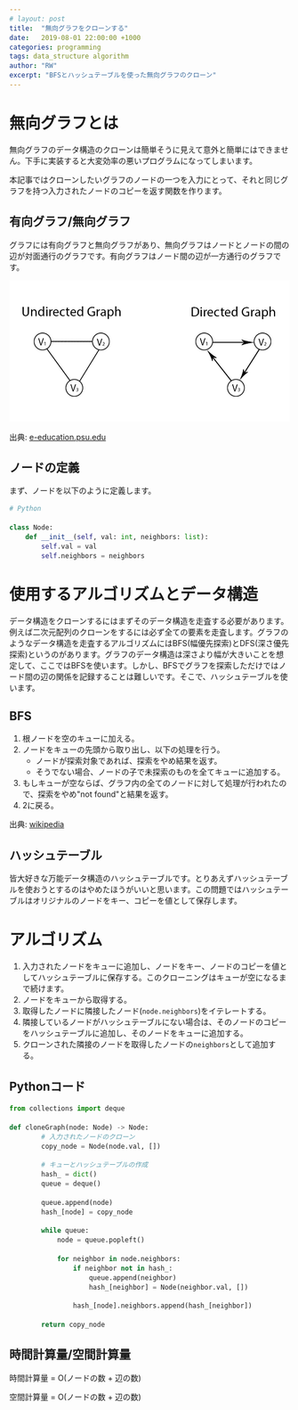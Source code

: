 ```yaml
---
# layout: post
title:  "無向グラフをクローンする"
date:   2019-08-01 22:00:00 +1000
categories: programming
tags: data_structure algorithm
author: "RW"
excerpt: "BFSとハッシュテーブルを使った無向グラフのクローン"
---
```


# 無向グラフとは

無向グラフのデータ構造のクローンは簡単そうに見えて意外と簡単にはできません。下手に実装すると大変効率の悪いプログラムになってしまいます。

本記事ではクローンしたいグラフのノードの一つを入力にとって、それと同じグラフを持つ入力されたノードのコピーを返す関数を作ります。

## 有向グラフ/無向グラフ

グラフには有向グラフと無向グラフがあり、無向グラフはノードとノードの間の辺が対面通行のグラフです。有向グラフはノード間の辺が一方通行のグラフです。

<img src="/assets/images/2019/undirected_directed_graph.jpg" alt="">

出典: [e-education.psu.edu](https://www.e-education.psu.edu/geog597i_02/node/832)

## ノードの定義

まず、ノードを以下のように定義します。

```python
# Python

class Node:
    def __init__(self, val: int, neighbors: list):
        self.val = val
        self.neighbors = neighbors
```

# 使用するアルゴリズムとデータ構造

データ構造をクローンするにはまずそのデータ構造を走査する必要があります。例えば二次元配列のクローンをするには必ず全ての要素を走査します。グラフのようなデータ構造を走査するアルゴリズムにはBFS(幅優先探索)とDFS(深さ優先探索)というのがあります。グラフのデータ構造は深さより幅が大きいことを想定して、ここではBFSを使います。しかし、BFSでグラフを探索しただけではノード間の辺の関係を記録することは難しいです。そこで、ハッシュテーブルを使います。

## BFS

1. 根ノードを空のキューに加える。
2. ノードをキューの先頭から取り出し、以下の処理を行う。
    - ノードが探索対象であれば、探索をやめ結果を返す。
    - そうでない場合、ノードの子で未探索のものを全てキューに追加する。
5. もしキューが空ならば、グラフ内の全てのノードに対して処理が行われたので、探索をやめ"not found"と結果を返す。
6. 2に戻る。

出典: [wikipedia](https://ja.wikipedia.org/wiki/%E5%B9%85%E5%84%AA%E5%85%88%E6%8E%A2%E7%B4%A2)

## ハッシュテーブル

皆大好きな万能データ構造のハッシュテーブルです。とりあえずハッシュテーブルを使おうとするのはやめたほうがいいと思います。この問題ではハッシュテーブルはオリジナルのノードをキー、コピーを値として保存します。

# アルゴリズム

1. 入力されたノードをキューに追加し、ノードをキー、ノードのコピーを値としてハッシュテーブルに保存する。このクローニングはキューが空になるまで続けます。
3. ノードをキューから取得する。
4. 取得したノードに隣接したノード(`node.neighbors`)をイテレートする。
5. 隣接しているノードがハッシュテーブルにない場合は、そのノードのコピーをハッシュテーブルに追加し、そのノードをキューに追加する。
6. クローンされた隣接のノードを取得したノードの`neighbors`として追加する。

## Pythonコード

```python
from collections import deque

def cloneGraph(node: Node) -> Node:
        # 入力されたノードのクローン
        copy_node = Node(node.val, [])

        # キューとハッシュテーブルの作成
        hash_ = dict()
        queue = deque()

        queue.append(node)
        hash_[node] = copy_node

        while queue:
            node = queue.popleft()
            
            for neighbor in node.neighbors:
                if neighbor not in hash_:
                    queue.append(neighbor)
                    hash_[neighbor] = Node(neighbor.val, [])

                hash_[node].neighbors.append(hash_[neighbor])
                
        return copy_node
```

## 時間計算量/空間計算量

時間計算量 = O(ノードの数 + 辺の数)

空間計算量 = O(ノードの数 + 辺の数)